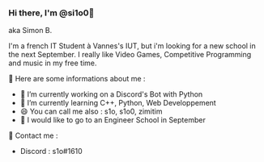 ### Hi there, I'm @si1o0👋
aka Simon B.

I'm a french IT Student à Vannes's IUT, but i'm looking for a new school in the next September.
I really like Video Games, Competitive Programming and music in my free time.

🌙 Here are some informations about me :

- 🔭 I’m currently working on a Discord's Bot with Python 
- 🌱 I’m currently learning C++, Python, Web Developpement
- 😄 You can call me also : s1o, s1o0, zimitim
- 🏫 I would like to go to an Engineer School in September


📢 Contact me :

- Discord : s1o#1610



